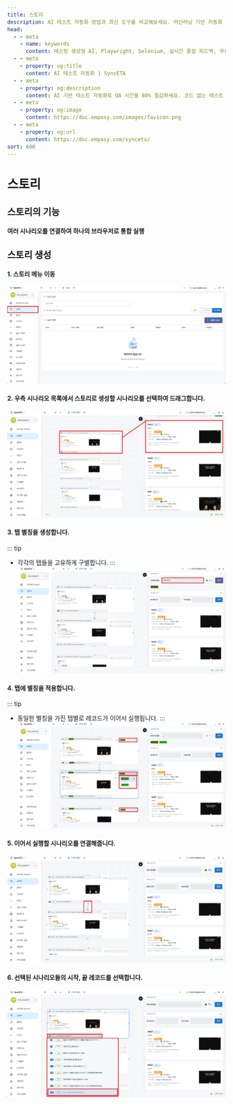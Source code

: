 ```yaml
---
title: 스토리
description: AI 테스트 자동화 방법과 최신 도구를 비교해보세요. 머신러닝 기반 자동화 테스트로 QA 효율성을 높이는 방법을 알아봅니다.
head:
  - - meta
    - name: keywords
      content: 테스팅 생성형 AI, Playwright, Selenium, 실시간 품질 피드백, 무중단 테스트, AI 기반 테스트 자동화, 지속적 테스트, Continuous Testing, QAOps, TestOps, Codeless, Low-Code, 자기 치유 테스트, Self-healing,  AI 테스트 자동화, 코드리스 자동화, QA 자동화, 소프트웨어 테스트, 테스트 시나리오 생성, 코드리스 테스트, 자연어 테스트, 테스트 자동화 도구, 테스트 자동화 플랫폼, 테스트 효율화, Playwright , Selenium , QAOps, TestOps, Shift-Left 테스트, Shift‑Right 테스트
  - - meta
    - property: og:title
      content: AI 테스트 자동화 | SyncETA
  - - meta
    - property: og:description
      content: AI 기반 테스트 자동화로 QA 시간을 80% 절감하세요. 코드 없는 테스트 생성, 자연어 시나리오 작성, 다양한 플랫폼 지원으로 QA의 새로운 기준을 제시합니다.
  - - meta
    - property: og:image
      content: https://doc.empasy.com/images/favicon.png
  - - meta
    - property: og:url
      content: https://doc.empasy.com/synceta/
sort: 600
---
```


# 스토리

## 스토리의 기능

#### 여러 시나리오를 연결하여 하나의 브라우저로 통합 실행

## 스토리 생성

#### 1. 스토리 메뉴 이동

![image](./image/story/newstory.png)

#### 2. 우측 시나리오 목록에서 스토리로 생성할 시나리오를 선택하여 드래그합니다.

![image](./image/story/newstory2.png)

#### 3. 탭 별칭을 생성합니다.

::: tip

- 각각의 탭들을 고유하게 구별합니다.
  :::
  ![image](./image/story/5.png)

#### 4. 탭에 별칭을 적용합니다.

::: tip

- 동일한 별칭을 가진 탭별로 레코드가 이어서 실행됩니다.
  :::
  ![image](./image/story/6.png)

#### 5. 이어서 실행할 시나리오를 연결해줍니다.

![image](./image/story/3.png)

#### 6. 선택된 시나리오들의 시작, 끝 레코드를 선택합니다.

![image](./image/story/4.png)

